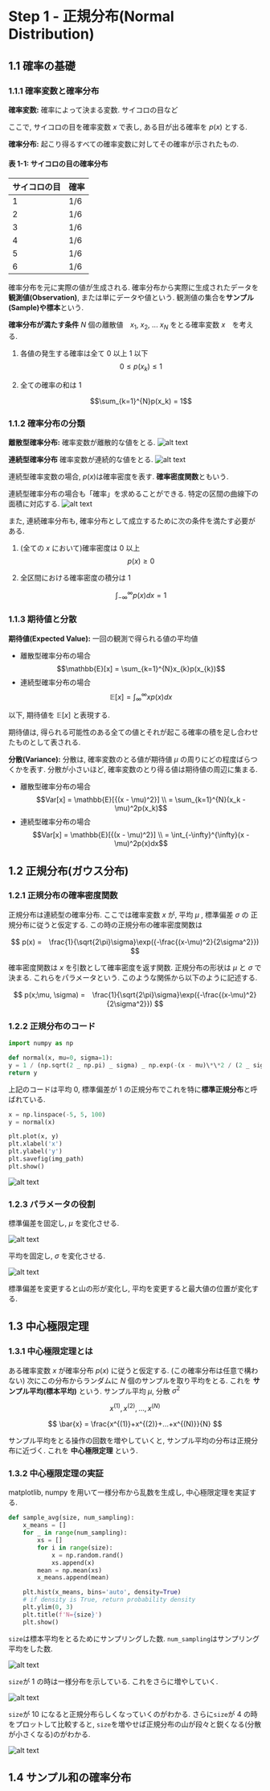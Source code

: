 # Step 1 - 正規分布(Normal Distribution)

## 1.1 確率の基礎

### 1.1.1 確率変数と確率分布

**確率変数:** 確率によって決まる変数. サイコロの目など

ここで, サイコロの目を確率変数 $x$ で表し, ある目が出る確率を $p(x)$ とする.

**確率分布:** 起こり得るすべての確率変数に対してその確率が示されたもの.

#### 表 1-1: サイコロの目の確率分布

| サイコロの目 | 確率 |
| ------------ | ---- |
| 1            | 1/6  |
| 2            | 1/6  |
| 3            | 1/6  |
| 4            | 1/6  |
| 5            | 1/6  |
| 6            | 1/6  |

確率分布を元に実際の値が生成される.
確率分布から実際に生成されたデータを**観測値(Observation)**, または単にデータや値という.
観測値の集合を**サンプル(Sample)**や**標本**という.

**確率分布が満たす条件**
$N$ 個の離散値　$x_{1}$, $x_{2}$, ... $x_{N}$ をとる確率変数 $x$　を考える.

1. 各値の発生する確率は全て 0 以上 1 以下
   $$0 \leq p(x_{k}) \leq 1$$
2. 全ての確率の和は 1

   $$\sum_{k=1}^{N}p(x_k) = 1$$

### 1.1.2 確率分布の分類

**離散型確率分布:** 確率変数が離散的な値をとる.
![alt text](img/plot1.png)

**連続型確率分布** 確率変数が連続的な値をとる.
![alt text](img/plot2.png)

連続型確率変数の場合, $p(x)$は確率密度を表す. **確率密度関数**ともいう.

連続型確率分布の場合も「確率」を求めることができる.
特定の区間の曲線下の面積に対応する.
![alt text](img/plot3.png)

また, 連続確率分布も, 確率分布として成立するために次の条件を満たす必要がある.

1. (全ての $x$ において)確率密度は 0 以上
   $$p(x) \ge 0$$
2. 全区間における確率密度の積分は 1

   $$\int_{-\infty}^{\infty}p(x)dx = 1$$

### 1.1.3 期待値と分散

**期待値(Expected Value):** 一回の観測で得られる値の平均値

- 離散型確率分布の場合
  $$\mathbb{E}[x] = \sum_{k=1}^{N}x_{k}p(x_{k})$$
- 連続型確率分布の場合
  $$\mathbb{E}[x] = \int_{\infty}^{\infty}xp(x)dx$$

以下, 期待値を $\mathbb{E}[x]$ と表現する.

期待値は, 得られる可能性のある全ての値とそれが起こる確率の積を足し合わせたものとして表される.

**分散(Variance):**
分散は, 確率変数のとる値が期待値 $\mu$ の周りにどの程度ばらつくかを表す.
分散が小さいほど, 確率変数のとり得る値は期待値の周辺に集まる.

- 離散型確率分布の場合
  $$Var[x] = \mathbb{E}[{(x - \mu)^2}] \\ = \sum_{k=1}^{N}(x_k - \mu)^2p(x_k)$$
- 連続型確率分布の場合
  $$Var[x] = \mathbb{E}[{(x - \mu)^2}] \\ = \int_{-\infty}^{\infty}(x - \mu)^2p(x)dx$$

## 1.2 正規分布(ガウス分布)

### 1.2.1 正規分布の確率密度関数

正規分布は連続型の確率分布. ここでは確率変数 $x$ が, 平均 $\mu$ , 標準偏差 $\sigma$ の
正規分布に従うと仮定する.
この時の正規分布の確率密度関数は

$$
p(x) =　\frac{1}{\sqrt{2\pi}\sigma}\exp({-\frac{(x-\mu)^2}{2\sigma^2}})
$$

確率密度関数は $x$ を引数として確率密度を返す関数.
正規分布の形状は $\mu$ と $\sigma$ で決まる. これらをパラメータという.
このような関係から以下のように記述する.

$$
p(x;\mu, \sigma) =　\frac{1}{\sqrt{2\pi}\sigma}\exp({-\frac{(x-\mu)^2}{2\sigma^2}})
$$

### 1.2.2 正規分布のコード

```Python
import numpy as np

def normal(x, mu=0, sigma=1):
y = 1 / (np.sqrt(2 _ np.pi) _ sigma) _ np.exp(-(x - mu)\*\*2 / (2 _ sigma\*\*2))
return y
```

上記のコードは平均 0, 標準偏差が 1 の正規分布でこれを特に**標準正規分布**と呼ばれている.

```Python
x = np.linspace(-5, 5, 100)
y = normal(x)

plt.plot(x, y)
plt.xlabel('x')
plt.ylabel('y')
plt.savefig(img_path)
plt.show()
```

![alt text](img/plot4.png)

### 1.2.3 パラメータの役割

標準偏差を固定し, $\mu$ を変化させる.

![alt text](img/plot5.png)

平均を固定し, $\sigma$ を変化させる.

![alt text](img/plot6.png)

標準偏差を変更すると山の形が変化し, 平均を変更すると最大値の位置が変化する.

## 1.3 中心極限定理

### 1.3.1 中心極限定理とは

ある確率変数 $x$ が確率分布 $p(x)$ に従うと仮定する.
(この確率分布は任意で構わない)
次にこの分布からランダムに $N$ 個のサンプルを取り平均をとる.
これを **サンプル平均(標本平均)** という.
サンプル平均 $\mu$, 分散 $\sigma^2$

$$
{x^{(1)}, x^{(2)},..., x^{(N)}}
$$

$$
\bar{x} = \frac{x^{(1)}+x^{(2)}+...+x^{(N)}}{N}
$$

サンプル平均をとる操作の回数を増やしていくと, サンプル平均の分布は正規分布に近づく. これを **中心極限定理** という.

### 1.3.2 中心極限定理の実証

matplotlib, numpy を用いて一様分布から乱数を生成し, 中心極限定理を実証する.

```Python
def sample_avg(size, num_sampling):
    x_means = []
    for _ in range(num_sampling):
        xs = []
        for i in range(size):
            x = np.random.rand()
            xs.append(x)
        mean = np.mean(xs)
        x_means.append(mean)

    plt.hist(x_means, bins='auto', density=True)
    # if density is True, return probability density
    plt.ylim(0, 3)
    plt.title(f'N={size}')
    plt.show()
```

`size`は標本平均をとるためにサンプリングした数. `num_sampling`はサンプリング平均をした数.

![alt text](img/plt1_9.png)

`size`が $1$ の時は一様分布を示している. これをさらに増やしていく.

![alt text](img/plt1_10.png)

`size`が $10$ になると正規分布らしくなっていくのがわかる.
さらに`size`が $4$ の時をプロットして比較すると, `size`を増やせば正規分布の山が段々と鋭くなる(分散が小さくなる)のがわかる.

![alt text](img/plt1_10_2.png)

## 1.4 サンプル和の確率分布
